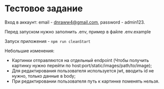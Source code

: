 # Тестовое задание

Вход в аккаунт: email - dnraww4@gmail.com, password - admin123.

Перед запуском нужно заполнить .env, пример в файле .env.example

Запуск приложения - `npm run cleanStart`

Небольшие изменения:

- Картинки отправляются на отдельный endpoint (Чтобы получить картинку нужно перейти по host:port/static/images/path/to/image);
- Для редактирования пользователя используется jwt, вводить id не нужно, только данные в body;
- При редактировании пользователя путь к картинке поменять нельзя.

